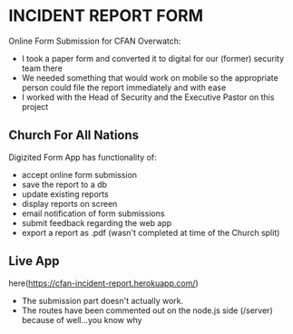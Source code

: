 # INCIDENT REPORT FORM
Online Form Submission for CFAN Overwatch:
  - I took a paper form and converted it to digital for our (former) security team there
  - We needed something that would work on mobile so the appropriate person could file the report immediately and with ease
  - I worked with the Head of Security and the Executive Pastor on this project

## Church For All Nations
Digizited Form App has functionality of:
  - accept online form submission
  - save the report to a db
  - update existing reports
  - display reports on screen
  - email notification of form submissions
  - submit feedback regarding the web app
  - export a report as .pdf (wasn't completed at time of the Church split)


## Live App
here(https://cfan-incident-report.herokuapp.com/)

  - The submission part doesn't actually work.
  - The routes have been commented out on the node.js side (/server) because of well...you know why